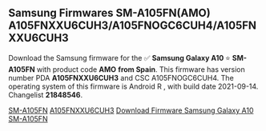 <h2>Samsung Firmwares SM-A105FN(AMO) A105FNXXU6CUH3/A105FNOGC6CUH4/A105FNXXU6CUH3</h2>
Download the Samsung firmware for the ✅ <strong>Samsung Galaxy A10 </strong> ⭐ <strong>SM-A105FN</strong> with product code <strong>AMO</strong> <strong> from Spain</strong>. This firmware has version number PDA <strong>A105FNXXU6CUH3</strong> and CSC A105FNOGC6CUH4. The operating system of this firmware is Android R , with build date 2021-09-14. Changelist <strong>21848546</strong>.


[SM-A105FN](https://samfirm.shop/samsung/model/SM-A105FN)
[A105FNXXU6CUH3](https://samfirm.shop/samsung/pda/A105FNXXU6CUH3)
[Download Firmware Samsung Galaxy A10 SM-A105FN](https://samfirm.shop/samsung/firmware/456705)
